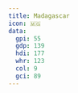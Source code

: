 ```yaml
---
title: Madagascar
icon: 🇲🇬
data:
  gpi: 55
  gdp: 139
  hdi: 177
  whr: 123
  col: 9
  gci: 89
---
```

